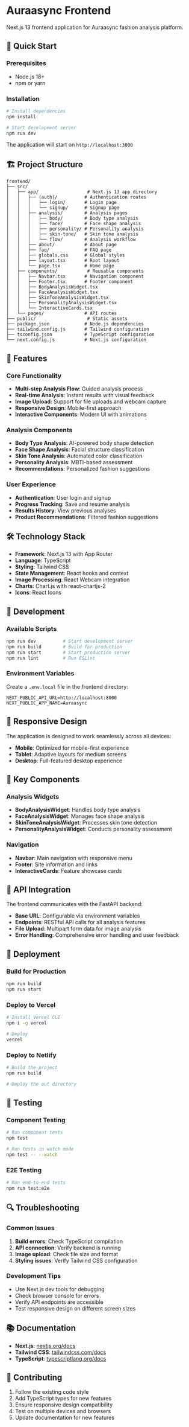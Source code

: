 # Auraasync Frontend

Next.js 13 frontend application for Auraasync fashion analysis platform.

## 🚀 Quick Start

### Prerequisites
- Node.js 18+
- npm or yarn

### Installation
```bash
# Install dependencies
npm install

# Start development server
npm run dev
```

The application will start on `http://localhost:3000`

## 🏗️ Project Structure

```
frontend/
├── src/
│   ├── app/                  # Next.js 13 app directory
│   │   ├── (auth)/          # Authentication routes
│   │   │   ├── login/       # Login page
│   │   │   └── signup/      # Signup page
│   │   ├── analysis/        # Analysis pages
│   │   │   ├── body/        # Body type analysis
│   │   │   ├── face/        # Face shape analysis
│   │   │   ├── personality/ # Personality analysis
│   │   │   ├── skin-tone/   # Skin tone analysis
│   │   │   └── flow/        # Analysis workflow
│   │   ├── about/           # About page
│   │   ├── faq/             # FAQ page
│   │   ├── globals.css      # Global styles
│   │   ├── layout.tsx       # Root layout
│   │   └── page.tsx         # Home page
│   ├── components/           # Reusable components
│   │   ├── Navbar.tsx       # Navigation component
│   │   ├── Footer.tsx       # Footer component
│   │   ├── BodyAnalysisWidget.tsx
│   │   ├── FaceAnalysisWidget.tsx
│   │   ├── SkinToneAnalysisWidget.tsx
│   │   ├── PersonalityAnalysisWidget.tsx
│   │   └── InteractiveCards.tsx
│   └── pages/               # API routes
├── public/                   # Static assets
├── package.json             # Node.js dependencies
├── tailwind.config.js       # Tailwind configuration
├── tsconfig.json            # TypeScript configuration
└── next.config.js           # Next.js configuration
```

## 🎨 Features

### Core Functionality
- **Multi-step Analysis Flow**: Guided analysis process
- **Real-time Analysis**: Instant results with visual feedback
- **Image Upload**: Support for file uploads and webcam capture
- **Responsive Design**: Mobile-first approach
- **Interactive Components**: Modern UI with animations

### Analysis Components
- **Body Type Analysis**: AI-powered body shape detection
- **Face Shape Analysis**: Facial structure classification
- **Skin Tone Analysis**: Automated color classification
- **Personality Analysis**: MBTI-based assessment
- **Recommendations**: Personalized fashion suggestions

### User Experience
- **Authentication**: User login and signup
- **Progress Tracking**: Save and resume analysis
- **Results History**: View previous analyses
- **Product Recommendations**: Filtered fashion suggestions

## 🛠️ Technology Stack

- **Framework**: Next.js 13 with App Router
- **Language**: TypeScript
- **Styling**: Tailwind CSS
- **State Management**: React hooks and context
- **Image Processing**: React Webcam integration
- **Charts**: Chart.js with react-chartjs-2
- **Icons**: React Icons

## 🔧 Development

### Available Scripts
```bash
npm run dev          # Start development server
npm run build        # Build for production
npm run start        # Start production server
npm run lint         # Run ESLint
```

### Environment Variables
Create a `.env.local` file in the frontend directory:
```env
NEXT_PUBLIC_API_URL=http://localhost:8000
NEXT_PUBLIC_APP_NAME=Auraasync
```

## 📱 Responsive Design

The application is designed to work seamlessly across all devices:
- **Mobile**: Optimized for mobile-first experience
- **Tablet**: Adaptive layouts for medium screens
- **Desktop**: Full-featured desktop experience

## 🎯 Key Components

### Analysis Widgets
- **BodyAnalysisWidget**: Handles body type analysis
- **FaceAnalysisWidget**: Manages face shape analysis
- **SkinToneAnalysisWidget**: Processes skin tone detection
- **PersonalityAnalysisWidget**: Conducts personality assessment

### Navigation
- **Navbar**: Main navigation with responsive menu
- **Footer**: Site information and links
- **InteractiveCards**: Feature showcase cards

## 🔌 API Integration

The frontend communicates with the FastAPI backend:
- **Base URL**: Configurable via environment variables
- **Endpoints**: RESTful API calls for all analysis features
- **File Upload**: Multipart form data for image analysis
- **Error Handling**: Comprehensive error handling and user feedback

## 🚀 Deployment

### Build for Production
```bash
npm run build
npm run start
```

### Deploy to Vercel
```bash
# Install Vercel CLI
npm i -g vercel

# Deploy
vercel
```

### Deploy to Netlify
```bash
# Build the project
npm run build

# Deploy the out directory
```

## 🧪 Testing

### Component Testing
```bash
# Run component tests
npm test

# Run tests in watch mode
npm test -- --watch
```

### E2E Testing
```bash
# Run end-to-end tests
npm run test:e2e
```

## 🔍 Troubleshooting

### Common Issues
1. **Build errors**: Check TypeScript compilation
2. **API connection**: Verify backend is running
3. **Image upload**: Check file size and format
4. **Styling issues**: Verify Tailwind CSS configuration

### Development Tips
- Use Next.js dev tools for debugging
- Check browser console for errors
- Verify API endpoints are accessible
- Test responsive design on different screen sizes

## 📚 Documentation

- **Next.js**: [nextjs.org/docs](https://nextjs.org/docs)
- **Tailwind CSS**: [tailwindcss.com/docs](https://tailwindcss.com/docs)
- **TypeScript**: [typescriptlang.org/docs](https://typescriptlang.org/docs)

## 🤝 Contributing

1. Follow the existing code style
2. Add TypeScript types for new features
3. Ensure responsive design compatibility
4. Test on multiple devices and browsers
5. Update documentation for new features 
